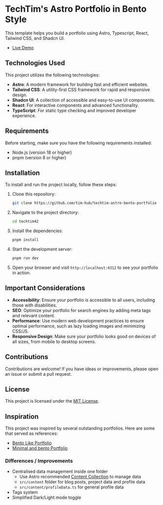 # TechTim's Astro Portfolio in Bento Style

This template helps you build a portfolio using Astro, Typescript, React, Tailwind CSS, and Shadcn UI.

- [Live Demo](https://techtim42.com)

## Technologies Used

This project utilizes the following technologies:

- **Astro**: A modern framework for building fast and efficient websites.
- **Tailwind CSS**: A utility-first CSS framework for rapid and responsive design.
- **Shadcn UI**: A collection of accessible and easy-to-use UI components.
- **React**: For interactive components and advanced functionality.
- **TypeScript**: For static type checking and improved developer experience.

## Requirements

Before starting, make sure you have the following requirements installed:

- Node.js (version 18 or higher)
- pnpm (version 8 or higher)

## Installation

To install and run the project locally, follow these steps:

1. Clone this repository:

   ```bash
   git clone https://github.com/tim-hub/techtim-astro-bento-portfolio
   ```

2. Navigate to the project directory:

   ```bash
   cd techtim42
   ```

3. Install the dependencies:

   ```bash
   pnpm install
   ```

4. Start the development server:

   ```bash
   pnpm run dev
   ```

5. Open your browser and visit `http://localhost:4312` to see your portfolio in action.


## Important Considerations

- **Accessibility**: Ensure your portfolio is accessible to all users, including those with disabilities.
- **SEO**: Optimize your portfolio for search engines by adding meta tags and relevant content.
- **Performance**: Use modern web development practices to ensure optimal performance, such as lazy loading images and minimizing CSS/JS.
- **Responsive Design**: Make sure your portfolio looks good on devices of all sizes, from mobile to desktop screens.

## Contributions

Contributions are welcome! If you have ideas or improvements, please open an issue or submit a pull request.

## License

This project is licensed under the [MIT License](LICENSE).


## Inspiration

This project was inspired by several outstanding portfolios. Here are some that served as references:

- [Bento Like Portfolio](https://github.com/Ladvace/astro-bento-portfolio)
- [Minimal and bento Portfolio ](https://github.com/bue221/astro-portfolio)


### Differences / Improvements

- Centralised data management inside one folder
  - Use Astro recommended [Content Collection](https://docs.astro.build/en/guides/content-collections/) to manage data
  - `src/content` folder for blog posts, project data and profile data
  - `src/content/profileData.ts` for general profile data
- Tags system
- Simplified Dark/Light mode toggle
